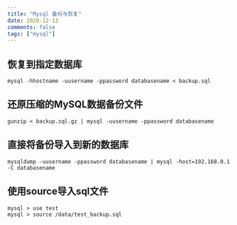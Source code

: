 ```yaml
---
title: "Mysql 备份与恢复"
date: 2020-12-13
comments: false
tags: ["mysql"]
---
```

## 恢复到指定数据库
```
mysql -hhostname -uusername -ppassword databasename < backup.sql
```
## 还原压缩的MySQL数据备份文件
```
gunzip < backup.sql.gz | mysql -uusername -ppassword databasename
```
## 直接将备份导入到新的数据库
```
mysqldump -uusername -ppassword databasename | mysql -host=192.168.0.1 -C databasename
```
## 使用source导入sql文件
```
mysql > use test
mysql > source /data/test_backup.sql
```